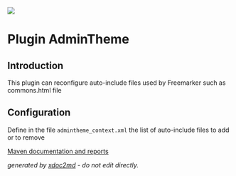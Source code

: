 ![](https://dev.lutece.paris.fr/jenkins/buildStatus/icon?job=plugin-admintheme-deploy)
# Plugin AdminTheme

## Introduction

This plugin can reconfigure auto-include files used by Freemarker such as commons.html file

## Configuration

Define in the file `admintheme_context.xml` the list of auto-include files to add or to remove


[Maven documentation and reports](https://dev.lutece.paris.fr/plugins/plugin-admintheme/)



 *generated by [xdoc2md](https://github.com/lutece-platform/tools-maven-xdoc2md-plugin) - do not edit directly.*